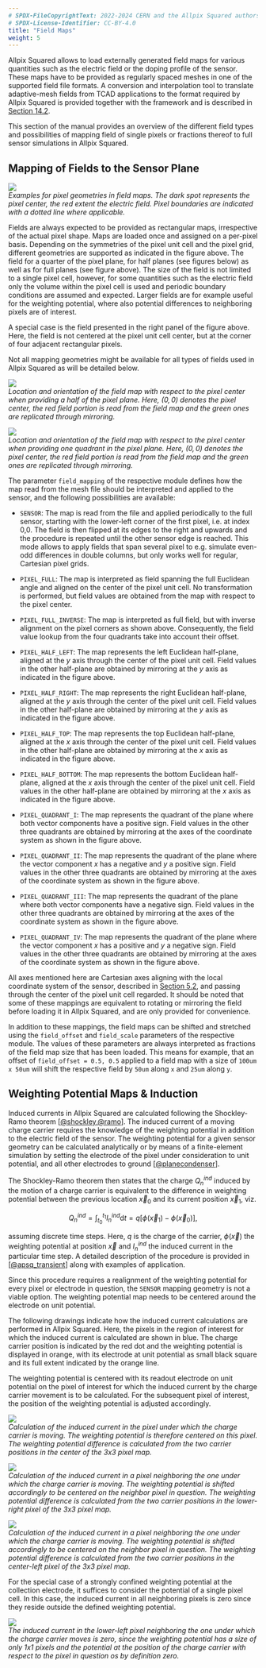 ```yaml
---
# SPDX-FileCopyrightText: 2022-2024 CERN and the Allpix Squared authors
# SPDX-License-Identifier: CC-BY-4.0
title: "Field Maps"
weight: 5
---
```


Allpix Squared allows to load externally generated field maps for various quantities such as the electric field or the doping
profile of the sensor. These maps have to be provided as regularly spaced meshes in one of the supported field file formats.
A conversion and interpolation tool to translate adaptive-mesh fields from TCAD applications to the format required by Allpix
Squared is provided together with the framework and is described in [Section 14.2](../14_additional/mesh_converter.md).

This section of the manual provides an overview of the different field types and possibilities of mapping field of single 
pixels or fractions thereof to full sensor simulations in Allpix Squared.

## Mapping of Fields to the Sensor Plane

![](./maps_types.png)\
*Examples for pixel geometries in field maps. The dark spot represents the pixel center, the red extent the electric field.
Pixel boundaries are indicated with a dotted line where applicable.*

Fields are always expected to be provided as rectangular maps, irrespective of the actual pixel shape.
Maps are loaded once and assigned on a per-pixel basis.
Depending on the symmetries of the pixel unit cell and the pixel grid, different geometries are supported as indicated in the
figure above. The field for a quarter of the pixel plane, for half planes (see figures below) as well as for full planes
(see figure above). The size of the field is not limited to a single pixel cell, however, for some quantities such as the
electric field only the volume within the pixel cell is used and periodic boundary conditions are assumed and expected.
Larger fields are for example useful for the weighting potential, where also potential differences to neighboring pixels
are of interest.

A special case is the field presented in the right panel of the figure above. Here, the field is not centered at the pixel
unit cell center, but at the corner of four adjacent rectangular pixels.

Not all mapping geometries might be available for all types of fields used in Allpix Squared as will be detailed below.

![](./maps_half.png)\
*Location and orientation of the field map with respect to the pixel center when providing a half of the pixel plane. Here,
$`(0,0)`$ denotes the pixel center, the red field portion is read from the field map and the green ones are replicated
through mirroring.*

![](./maps_quadrant.png)\
*Location and orientation of the field map with respect to the pixel center when providing one quadrant in the pixel plane.
Here, $`(0,0)`$ denotes the pixel center, the red field portion is read from the field map and the green ones are replicated
through mirroring.*


The parameter `field_mapping` of the respective module defines how the map read from the mesh file should be interpreted and
applied to the sensor, and the following possibilities are available:

- `SENSOR`:
  The map is read from the file and applied periodically to the full sensor, starting with the lower-left corner of the first
  pixel, i.e. at index 0,0. The field is then flipped at its edges to the right and upwards and the procedure is repeated
  until the other sensor edge is reached. This mode allows to apply fields that span several pixel to e.g. simulate even-odd
  differences in double columns, but only works well for regular, Cartesian pixel grids.

- `PIXEL_FULL`:
  The map is interpreted as field spanning the full Euclidean angle and aligned on the center of the pixel unit cell. No
  transformation is performed, but field values are obtained from the map with respect to the pixel center.

- `PIXEL_FULL_INVERSE`:
  The map is interpreted as full field, but with inverse alignment on the pixel corners as shown above. Consequently, the
  field value lookup from the four quadrants take into account their offset.

- `PIXEL_HALF_LEFT`:
  The map represents the left Euclidean half-plane, aligned at the $`y`$ axis through the center of the pixel unit cell.
  Field values in the other half-plane are obtained by mirroring at the $`y`$ axis as indicated in the figure above.

- `PIXEL_HALF_RIGHT`:
  The map represents the right Euclidean half-plane, aligned at the $`y`$ axis through the center of the pixel unit cell.
  Field values in the other half-plane are obtained by mirroring at the $`y`$ axis as indicated in the figure above.

- `PIXEL_HALF_TOP`:
  The map represents the top Euclidean half-plane, aligned at the $`x`$ axis through the center of the pixel unit cell. Field
  values in the other half-plane are obtained by mirroring at the $`x`$ axis as indicated in the figure above.

- `PIXEL_HALF_BOTTOM`:
  The map represents the bottom Euclidean half-plane, aligned at the $`x`$ axis through the center of the pixel unit cell.
  Field values in the other half-plane are obtained by mirroring at the $`x`$ axis as indicated in the figure above.

- `PIXEL_QUADRANT_I`:
  The map represents the quadrant of the plane where both vector components have a positive sign. Field values in the other
  three quadrants are obtained by mirroring at the axes of the coordinate system as shown in the figure above.

- `PIXEL_QUADRANT_II`:
  The map represents the quadrant of the plane where the vector component $`x`$ has a negative and $`y`$ a positive sign.
  Field values in the other three quadrants are obtained by mirroring at the axes of the coordinate system as shown in the
  figure above.

- `PIXEL_QUADRANT_III`:
  The map represents the quadrant of the plane where both vector components have a negative sign. Field values in the other
  three quadrants are obtained by mirroring at the axes of the coordinate system as shown in the figure above.

- `PIXEL_QUADRANT_IV`:
  The map represents the quadrant of the plane where the vector component $`x`$ has a positive and $`y`$ a negative sign.
  Field values in the other three quadrants are obtained by mirroring at the axes of the coordinate system as shown in the
  figure above.


All axes mentioned here are Cartesian axes aligning with the local coordinate system of the sensor, described in
[Section 5.2](../05_geometry_detectors/01_geometry.md#coordinate-systems), and passing through the center of the pixel unit
cell regarded.
It should be noted that some of these mappings are equivalent to rotating or mirroring the field before loading it in
Allpix Squared, and are only provided for convenience.

In addition to these mappings, the field maps can be shifted and stretched using the `field_offset` and `field_scale`
parameters of the respective module. The values of these parameters are always interpreted as fractions of the field map
size that has been loaded. This means for example, that an offset of `field_offset = 0.5, 0.5` applied to a field map with
a size of `100um x 50um` will shift the respective field by `50um` along `x` and `25um` along `y`.

## Weighting Potential Maps & Induction

Induced currents in Allpix Squared are calculated following the Shockley-Ramo theorem \[[@shockley],[@ramo]\]. 
The induced current of a moving charge carrier requires the knowledge of the weighting potential in addition to the electric
field of the sensor. The weighting potential for a given sensor geometry can be calculated analytically or by means of a 
finite-element simulation by setting the electrode of the pixel under consideration to unit potential, and all other 
electrodes to ground \[[@planecondenser]\].

The Shockley-Ramo theorem then states that the charge $`Q_n^{ind}`$ induced by the motion of a charge carrier is equivalent
to the difference in weighting potential between the previous location $`\vec{x}_0`$ and its current position $`\vec{x}_1`$,
viz.

```math
Q_n^{ind}  = \int_{t_0}^{t_1} I_n^{ind} \textrm{d}t = q \left[ \phi (\vec{x}_1) - \phi(\vec{x}_0) \right],
```

assuming discrete time steps.
Here, $`q`$ is the charge of the carrier, $`\phi(\vec{x})`$ the weighting potential at position $`\vec{x}`$ and
$`I_n^{ind}`$ the induced current in the particular time step. A detailed description of the procedure is provided in
\[[@apsq_transient]\] along with examples of application.

Since this procedure requires a realignment of the weighting potential for every pixel or electrode in question, the 
`SENSOR` mapping geometry is not a viable option. The weighting potential map needs to be centered around the electrode
on unit potential.

The following drawings indicate how the induced current calculations are performed in Allpix Squared. Here, the pixels in
the region of interest for which the induced current is calculated are shown in blue. The charge carrier position is
indicated by the red dot and the weighting potential is displayed in orange, with its electrode at unit potential as small
black square and its full extent indicated by the orange line.

The weighting potential is centered with its readout electrode on unit potential on the pixel of interest for which the
induced current by the charge carrier movement is to be calculated. For the subsequent pixel of interest, the position
of the weighting potential is adjusted accordingly.

![](./induction_1.png)\
*Calculation of the induced current in the pixel under which the charge carrier is moving. The weighting potential is
therefore centered on this pixel. The weighting potential difference is calculated from the two carrier positions in
the center of the 3x3 pixel map.*

![](./induction_2.png)\
*Calculation of the induced current in a pixel neighboring the one under which the charge carrier is moving. The weighting
potential is shifted accordingly to be centered on the neighbor pixel in question. The weighting potential difference is
calculated from the two carrier positions in the lower-right pixel of the 3x3 pixel map.*

![](./induction_3.png)\
*Calculation of the induced current in a pixel neighboring the one under which the charge carrier is moving. The weighting
potential is shifted accordingly to be centered on the neighbor pixel in question. The weighting potential difference is
calculated from the two carrier positions in the center-left pixel of the 3x3 pixel map.*


For the special case of a strongly confined weighting potential at the collection electrode, it suffices to consider the
potential of a single pixel cell. In this case, the induced current in all neighboring pixels is zero since they reside
outside the defined weighting potential.

![](./induction_4.png)\
*The induced current in the lower-left pixel neighboring the one under which the charge carrier moves is zero, since the
weighting potential has a size of only 1x1 pixels and the potential at the position of the charge carrier with respect to
the pixel in question os by definition zero.*

[@shockley]: http://dx.doi.org/10.1063/1.1710367
[@ramo]: http://dx.doi.org/10.1109/JRPROC.1939.228757
[@planecondenser]: http://dx.doi.org/10.1016/j.nima.2014.08.044
[@apsq_transient]: https://doi.org/10.1016/j.nima.2022.166491
